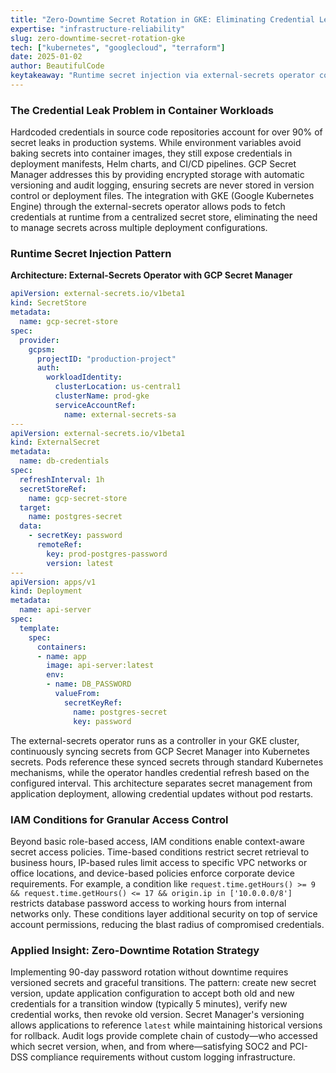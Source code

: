 ```yaml
---
title: "Zero-Downtime Secret Rotation in GKE: Eliminating Credential Leaks with GCP Secret Manager"
expertise: "infrastructure-reliability"
slug: zero-downtime-secret-rotation-gke
tech: ["kubernetes", "googlecloud", "terraform"]
date: 2025-01-02
author: BeautifulCode
keytakeaway: "Runtime secret injection via external-secrets operator combined with IAM conditions and versioned rotation eliminates credential leaks while enabling zero-downtime updates and compliance-ready audit trails."
---
```


### The Credential Leak Problem in Container Workloads

Hardcoded credentials in source code repositories account for over 90% of secret leaks in production systems. While environment variables avoid baking secrets into container images, they still expose credentials in deployment manifests, Helm charts, and CI/CD pipelines. GCP Secret Manager addresses this by providing encrypted storage with automatic versioning and audit logging, ensuring secrets are never stored in version control or deployment files. The integration with GKE (Google Kubernetes Engine) through the external-secrets operator allows pods to fetch credentials at runtime from a centralized secret store, eliminating the need to manage secrets across multiple deployment configurations.

### Runtime Secret Injection Pattern

**Architecture: External-Secrets Operator with GCP Secret Manager**

```yaml
apiVersion: external-secrets.io/v1beta1
kind: SecretStore
metadata:
  name: gcp-secret-store
spec:
  provider:
    gcpsm:
      projectID: "production-project"
      auth:
        workloadIdentity:
          clusterLocation: us-central1
          clusterName: prod-gke
          serviceAccountRef:
            name: external-secrets-sa
---
apiVersion: external-secrets.io/v1beta1
kind: ExternalSecret
metadata:
  name: db-credentials
spec:
  refreshInterval: 1h
  secretStoreRef:
    name: gcp-secret-store
  target:
    name: postgres-secret
  data:
    - secretKey: password
      remoteRef:
        key: prod-postgres-password
        version: latest
---
apiVersion: apps/v1
kind: Deployment
metadata:
  name: api-server
spec:
  template:
    spec:
      containers:
      - name: app
        image: api-server:latest
        env:
        - name: DB_PASSWORD
          valueFrom:
            secretKeyRef:
              name: postgres-secret
              key: password
```

The external-secrets operator runs as a controller in your GKE cluster, continuously syncing secrets from GCP Secret Manager into Kubernetes secrets. Pods reference these synced secrets through standard Kubernetes mechanisms, while the operator handles credential refresh based on the configured interval. This architecture separates secret management from application deployment, allowing credential updates without pod restarts.

### IAM Conditions for Granular Access Control

Beyond basic role-based access, IAM conditions enable context-aware secret access policies. Time-based conditions restrict secret retrieval to business hours, IP-based rules limit access to specific VPC networks or office locations, and device-based policies enforce corporate device requirements. For example, a condition like `request.time.getHours() >= 9 && request.time.getHours() <= 17 && origin.ip in ['10.0.0.0/8']` restricts database password access to working hours from internal networks only. These conditions layer additional security on top of service account permissions, reducing the blast radius of compromised credentials.

### Applied Insight: Zero-Downtime Rotation Strategy

Implementing 90-day password rotation without downtime requires versioned secrets and graceful transitions. The pattern: create new secret version, update application configuration to accept both old and new credentials for a transition window (typically 5 minutes), verify new credential works, then revoke old version. Secret Manager's versioning allows applications to reference `latest` while maintaining historical versions for rollback. Audit logs provide complete chain of custody—who accessed which secret version, when, and from where—satisfying SOC2 and PCI-DSS compliance requirements without custom logging infrastructure.
